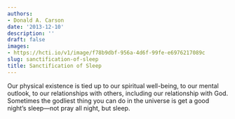 ```yaml
---
authors:
- Donald A. Carson
date: '2013-12-10'
description: ''
draft: false
images:
- https://hcti.io/v1/image/f78b9dbf-956a-4d6f-99fe-e6976217089c
slug: sanctification-of-sleep
title: Sanctification of Sleep
---
```


Our physical existence is tied up to our spiritual well-being, to our mental outlook, to our relationships with others, including our relationship with God. Sometimes the godliest thing you can do in the universe is get a good night’s sleep—not pray all night, but sleep.